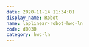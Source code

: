 ```yaml
---
date: 2020-11-14 11:34:01
display_name: Robot
name: laplinear-robot-hwc-ln
code: d0030
category: hwc-ln
---
```

